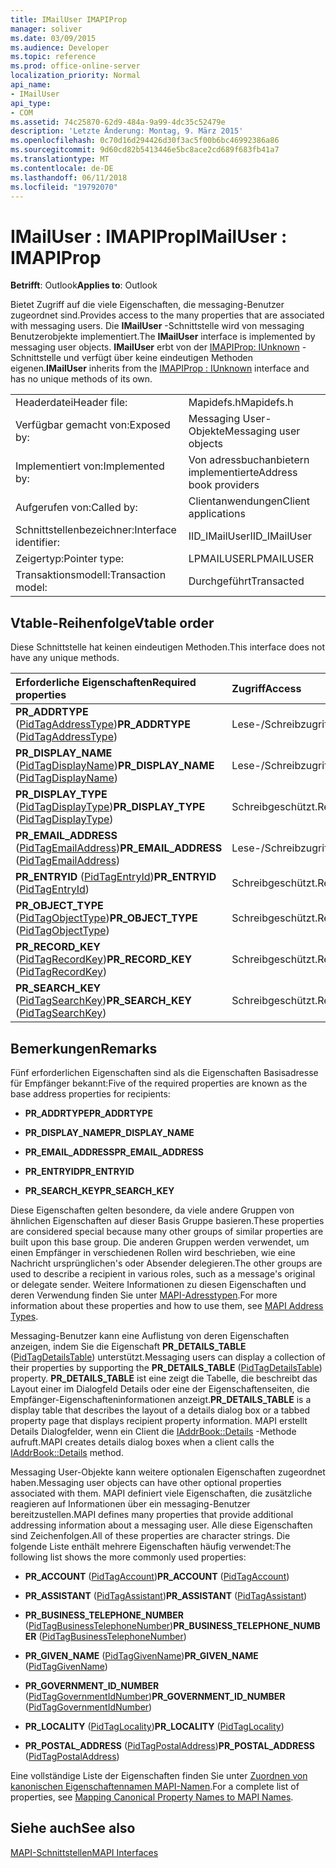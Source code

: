 ```yaml
---
title: IMailUser IMAPIProp
manager: soliver
ms.date: 03/09/2015
ms.audience: Developer
ms.topic: reference
ms.prod: office-online-server
localization_priority: Normal
api_name:
- IMailUser
api_type:
- COM
ms.assetid: 74c25870-62d9-484a-9a99-4dc35c52479e
description: 'Letzte Änderung: Montag, 9. März 2015'
ms.openlocfilehash: 0c70d16d294426d30f3ac5f00b6bc46992386a86
ms.sourcegitcommit: 9d60cd82b5413446e5bc8ace2cd689f683fb41a7
ms.translationtype: MT
ms.contentlocale: de-DE
ms.lasthandoff: 06/11/2018
ms.locfileid: "19792070"
---
```

# <a name="imailuser--imapiprop"></a><span data-ttu-id="9db11-103">IMailUser : IMAPIProp</span><span class="sxs-lookup"><span data-stu-id="9db11-103">IMailUser : IMAPIProp</span></span>

  
  
<span data-ttu-id="9db11-104">**Betrifft**: Outlook</span><span class="sxs-lookup"><span data-stu-id="9db11-104">**Applies to**: Outlook</span></span> 
  
<span data-ttu-id="9db11-105">Bietet Zugriff auf die viele Eigenschaften, die messaging-Benutzer zugeordnet sind.</span><span class="sxs-lookup"><span data-stu-id="9db11-105">Provides access to the many properties that are associated with messaging users.</span></span> <span data-ttu-id="9db11-106">Die **IMailUser** -Schnittstelle wird von messaging Benutzerobjekte implementiert.</span><span class="sxs-lookup"><span data-stu-id="9db11-106">The **IMailUser** interface is implemented by messaging user objects.</span></span> <span data-ttu-id="9db11-107">**IMailUser** erbt von der [IMAPIProp: IUnknown](imapipropiunknown.md) -Schnittstelle und verfügt über keine eindeutigen Methoden eigenen.</span><span class="sxs-lookup"><span data-stu-id="9db11-107">**IMailUser** inherits from the [IMAPIProp : IUnknown](imapipropiunknown.md) interface and has no unique methods of its own.</span></span> 
  
|||
|:-----|:-----|
|<span data-ttu-id="9db11-108">Headerdatei</span><span class="sxs-lookup"><span data-stu-id="9db11-108">Header file:</span></span>  <br/> |<span data-ttu-id="9db11-109">Mapidefs.h</span><span class="sxs-lookup"><span data-stu-id="9db11-109">Mapidefs.h</span></span>  <br/> |
|<span data-ttu-id="9db11-110">Verfügbar gemacht von:</span><span class="sxs-lookup"><span data-stu-id="9db11-110">Exposed by:</span></span>  <br/> |<span data-ttu-id="9db11-111">Messaging User-Objekte</span><span class="sxs-lookup"><span data-stu-id="9db11-111">Messaging user objects</span></span>  <br/> |
|<span data-ttu-id="9db11-112">Implementiert von:</span><span class="sxs-lookup"><span data-stu-id="9db11-112">Implemented by:</span></span>  <br/> |<span data-ttu-id="9db11-113">Von adressbuchanbietern implementierte</span><span class="sxs-lookup"><span data-stu-id="9db11-113">Address book providers</span></span>  <br/> |
|<span data-ttu-id="9db11-114">Aufgerufen von:</span><span class="sxs-lookup"><span data-stu-id="9db11-114">Called by:</span></span>  <br/> |<span data-ttu-id="9db11-115">Clientanwendungen</span><span class="sxs-lookup"><span data-stu-id="9db11-115">Client applications</span></span>  <br/> |
|<span data-ttu-id="9db11-116">Schnittstellenbezeichner:</span><span class="sxs-lookup"><span data-stu-id="9db11-116">Interface identifier:</span></span>  <br/> |<span data-ttu-id="9db11-117">IID_IMailUser</span><span class="sxs-lookup"><span data-stu-id="9db11-117">IID_IMailUser</span></span>  <br/> |
|<span data-ttu-id="9db11-118">Zeigertyp:</span><span class="sxs-lookup"><span data-stu-id="9db11-118">Pointer type:</span></span>  <br/> |<span data-ttu-id="9db11-119">LPMAILUSER</span><span class="sxs-lookup"><span data-stu-id="9db11-119">LPMAILUSER</span></span>  <br/> |
|<span data-ttu-id="9db11-120">Transaktionsmodell:</span><span class="sxs-lookup"><span data-stu-id="9db11-120">Transaction model:</span></span>  <br/> |<span data-ttu-id="9db11-121">Durchgeführt</span><span class="sxs-lookup"><span data-stu-id="9db11-121">Transacted</span></span>  <br/> |
   
## <a name="vtable-order"></a><span data-ttu-id="9db11-122">Vtable-Reihenfolge</span><span class="sxs-lookup"><span data-stu-id="9db11-122">Vtable order</span></span>

<span data-ttu-id="9db11-123">Diese Schnittstelle hat keinen eindeutigen Methoden.</span><span class="sxs-lookup"><span data-stu-id="9db11-123">This interface does not have any unique methods.</span></span>
  
|<span data-ttu-id="9db11-124">**Erforderliche Eigenschaften**</span><span class="sxs-lookup"><span data-stu-id="9db11-124">**Required properties**</span></span>|<span data-ttu-id="9db11-125">**Zugriff**</span><span class="sxs-lookup"><span data-stu-id="9db11-125">**Access**</span></span>|
|:-----|:-----|
|<span data-ttu-id="9db11-126">**PR_ADDRTYPE** ([PidTagAddressType](pidtagaddresstype-canonical-property.md))</span><span class="sxs-lookup"><span data-stu-id="9db11-126">**PR_ADDRTYPE** ([PidTagAddressType](pidtagaddresstype-canonical-property.md))</span></span>  <br/> |<span data-ttu-id="9db11-127">Lese-/Schreibzugriff</span><span class="sxs-lookup"><span data-stu-id="9db11-127">Read/write</span></span>  <br/> |
|<span data-ttu-id="9db11-128">**PR_DISPLAY_NAME** ([PidTagDisplayName](pidtagdisplayname-canonical-property.md))</span><span class="sxs-lookup"><span data-stu-id="9db11-128">**PR_DISPLAY_NAME** ([PidTagDisplayName](pidtagdisplayname-canonical-property.md))</span></span>  <br/> |<span data-ttu-id="9db11-129">Lese-/Schreibzugriff</span><span class="sxs-lookup"><span data-stu-id="9db11-129">Read/write</span></span>  <br/> |
|<span data-ttu-id="9db11-130">**PR_DISPLAY_TYPE** ([PidTagDisplayType](pidtagdisplaytype-canonical-property.md))</span><span class="sxs-lookup"><span data-stu-id="9db11-130">**PR_DISPLAY_TYPE** ([PidTagDisplayType](pidtagdisplaytype-canonical-property.md))</span></span>  <br/> |<span data-ttu-id="9db11-131">Schreibgeschützt.</span><span class="sxs-lookup"><span data-stu-id="9db11-131">Read-only</span></span>  <br/> |
|<span data-ttu-id="9db11-132">**PR_EMAIL_ADDRESS** ([PidTagEmailAddress](pidtagemailaddress-canonical-property.md))</span><span class="sxs-lookup"><span data-stu-id="9db11-132">**PR_EMAIL_ADDRESS** ([PidTagEmailAddress](pidtagemailaddress-canonical-property.md))</span></span>  <br/> |<span data-ttu-id="9db11-133">Lese-/Schreibzugriff</span><span class="sxs-lookup"><span data-stu-id="9db11-133">Read/write</span></span>  <br/> |
|<span data-ttu-id="9db11-134">**PR_ENTRYID** ([PidTagEntryId](pidtagentryid-canonical-property.md))</span><span class="sxs-lookup"><span data-stu-id="9db11-134">**PR_ENTRYID** ([PidTagEntryId](pidtagentryid-canonical-property.md))</span></span>  <br/> |<span data-ttu-id="9db11-135">Schreibgeschützt.</span><span class="sxs-lookup"><span data-stu-id="9db11-135">Read-only</span></span>  <br/> |
|<span data-ttu-id="9db11-136">**PR_OBJECT_TYPE** ([PidTagObjectType](pidtagobjecttype-canonical-property.md))</span><span class="sxs-lookup"><span data-stu-id="9db11-136">**PR_OBJECT_TYPE** ([PidTagObjectType](pidtagobjecttype-canonical-property.md))</span></span>  <br/> |<span data-ttu-id="9db11-137">Schreibgeschützt.</span><span class="sxs-lookup"><span data-stu-id="9db11-137">Read-only</span></span>  <br/> |
|<span data-ttu-id="9db11-138">**PR_RECORD_KEY** ([PidTagRecordKey](pidtagrecordkey-canonical-property.md))</span><span class="sxs-lookup"><span data-stu-id="9db11-138">**PR_RECORD_KEY** ([PidTagRecordKey](pidtagrecordkey-canonical-property.md))</span></span>  <br/> |<span data-ttu-id="9db11-139">Schreibgeschützt.</span><span class="sxs-lookup"><span data-stu-id="9db11-139">Read-only</span></span>  <br/> |
|<span data-ttu-id="9db11-140">**PR_SEARCH_KEY** ([PidTagSearchKey](pidtagsearchkey-canonical-property.md))</span><span class="sxs-lookup"><span data-stu-id="9db11-140">**PR_SEARCH_KEY** ([PidTagSearchKey](pidtagsearchkey-canonical-property.md))</span></span>  <br/> |<span data-ttu-id="9db11-141">Schreibgeschützt.</span><span class="sxs-lookup"><span data-stu-id="9db11-141">Read-only</span></span>  <br/> |
   
## <a name="remarks"></a><span data-ttu-id="9db11-142">Bemerkungen</span><span class="sxs-lookup"><span data-stu-id="9db11-142">Remarks</span></span>

<span data-ttu-id="9db11-143">Fünf erforderlichen Eigenschaften sind als die Eigenschaften Basisadresse für Empfänger bekannt:</span><span class="sxs-lookup"><span data-stu-id="9db11-143">Five of the required properties are known as the base address properties for recipients:</span></span>
  
- <span data-ttu-id="9db11-144">**PR_ADDRTYPE**</span><span class="sxs-lookup"><span data-stu-id="9db11-144">**PR_ADDRTYPE**</span></span>
    
- <span data-ttu-id="9db11-145">**PR_DISPLAY_NAME**</span><span class="sxs-lookup"><span data-stu-id="9db11-145">**PR_DISPLAY_NAME**</span></span>
    
- <span data-ttu-id="9db11-146">**PR_EMAIL_ADDRESS**</span><span class="sxs-lookup"><span data-stu-id="9db11-146">**PR_EMAIL_ADDRESS**</span></span>
    
- <span data-ttu-id="9db11-147">**PR_ENTRYID**</span><span class="sxs-lookup"><span data-stu-id="9db11-147">**PR_ENTRYID**</span></span>
    
- <span data-ttu-id="9db11-148">**PR_SEARCH_KEY**</span><span class="sxs-lookup"><span data-stu-id="9db11-148">**PR_SEARCH_KEY**</span></span>
    
<span data-ttu-id="9db11-149">Diese Eigenschaften gelten besondere, da viele andere Gruppen von ähnlichen Eigenschaften auf dieser Basis Gruppe basieren.</span><span class="sxs-lookup"><span data-stu-id="9db11-149">These properties are considered special because many other groups of similar properties are built upon this base group.</span></span> <span data-ttu-id="9db11-150">Die anderen Gruppen werden verwendet, um einen Empfänger in verschiedenen Rollen wird beschrieben, wie eine Nachricht ursprünglichen's oder Absender delegieren.</span><span class="sxs-lookup"><span data-stu-id="9db11-150">The other groups are used to describe a recipient in various roles, such as a message's original or delegate sender.</span></span> <span data-ttu-id="9db11-151">Weitere Informationen zu diesen Eigenschaften und deren Verwendung finden Sie unter [MAPI-Adresstypen](mapi-address-types.md).</span><span class="sxs-lookup"><span data-stu-id="9db11-151">For more information about these properties and how to use them, see [MAPI Address Types](mapi-address-types.md).</span></span>
  
<span data-ttu-id="9db11-152">Messaging-Benutzer kann eine Auflistung von deren Eigenschaften anzeigen, indem Sie die Eigenschaft **PR_DETAILS_TABLE** ([PidTagDetailsTable](pidtagdetailstable-canonical-property.md)) unterstützt.</span><span class="sxs-lookup"><span data-stu-id="9db11-152">Messaging users can display a collection of their properties by supporting the **PR_DETAILS_TABLE** ([PidTagDetailsTable](pidtagdetailstable-canonical-property.md)) property.</span></span> <span data-ttu-id="9db11-153">**PR_DETAILS_TABLE** ist eine zeigt die Tabelle, die beschreibt das Layout einer im Dialogfeld Details oder eine der Eigenschaftenseiten, die Empfänger-Eigenschafteninformationen anzeigt.</span><span class="sxs-lookup"><span data-stu-id="9db11-153">**PR_DETAILS_TABLE** is a display table that describes the layout of a details dialog box or a tabbed property page that displays recipient property information.</span></span> <span data-ttu-id="9db11-154">MAPI erstellt Details Dialogfelder, wenn ein Client die [IAddrBook::Details](iaddrbook-details.md) -Methode aufruft.</span><span class="sxs-lookup"><span data-stu-id="9db11-154">MAPI creates details dialog boxes when a client calls the [IAddrBook::Details](iaddrbook-details.md) method.</span></span> 
  
<span data-ttu-id="9db11-155">Messaging User-Objekte kann weitere optionalen Eigenschaften zugeordnet haben.</span><span class="sxs-lookup"><span data-stu-id="9db11-155">Messaging user objects can have other optional properties associated with them.</span></span> <span data-ttu-id="9db11-156">MAPI definiert viele Eigenschaften, die zusätzliche reagieren auf Informationen über ein messaging-Benutzer bereitzustellen.</span><span class="sxs-lookup"><span data-stu-id="9db11-156">MAPI defines many properties that provide additional addressing information about a messaging user.</span></span> <span data-ttu-id="9db11-157">Alle diese Eigenschaften sind Zeichenfolgen.</span><span class="sxs-lookup"><span data-stu-id="9db11-157">All of these properties are character strings.</span></span> <span data-ttu-id="9db11-158">Die folgende Liste enthält mehrere Eigenschaften häufig verwendet:</span><span class="sxs-lookup"><span data-stu-id="9db11-158">The following list shows the more commonly used properties:</span></span>
  
- <span data-ttu-id="9db11-159">**PR_ACCOUNT** ([PidTagAccount](pidtagaccount-canonical-property.md))</span><span class="sxs-lookup"><span data-stu-id="9db11-159">**PR_ACCOUNT** ([PidTagAccount](pidtagaccount-canonical-property.md))</span></span> 
    
- <span data-ttu-id="9db11-160">**PR_ASSISTANT** ([PidTagAssistant](pidtagassistant-canonical-property.md))</span><span class="sxs-lookup"><span data-stu-id="9db11-160">**PR_ASSISTANT** ([PidTagAssistant](pidtagassistant-canonical-property.md))</span></span> 
    
- <span data-ttu-id="9db11-161">**PR_BUSINESS_TELEPHONE_NUMBER** ([PidTagBusinessTelephoneNumber](pidtagbusinesstelephonenumber-canonical-property.md))</span><span class="sxs-lookup"><span data-stu-id="9db11-161">**PR_BUSINESS_TELEPHONE_NUMBER** ([PidTagBusinessTelephoneNumber](pidtagbusinesstelephonenumber-canonical-property.md))</span></span> 
    
- <span data-ttu-id="9db11-162">**PR_GIVEN_NAME** ([PidTagGivenName](pidtaggivenname-canonical-property.md))</span><span class="sxs-lookup"><span data-stu-id="9db11-162">**PR_GIVEN_NAME** ([PidTagGivenName](pidtaggivenname-canonical-property.md))</span></span> 
    
- <span data-ttu-id="9db11-163">**PR_GOVERNMENT_ID_NUMBER** ([PidTagGovernmentIdNumber](pidtaggovernmentidnumber-canonical-property.md))</span><span class="sxs-lookup"><span data-stu-id="9db11-163">**PR_GOVERNMENT_ID_NUMBER** ([PidTagGovernmentIdNumber](pidtaggovernmentidnumber-canonical-property.md))</span></span> 
    
- <span data-ttu-id="9db11-164">**PR_LOCALITY** ([PidTagLocality](pidtaglocality-canonical-property.md))</span><span class="sxs-lookup"><span data-stu-id="9db11-164">**PR_LOCALITY** ([PidTagLocality](pidtaglocality-canonical-property.md))</span></span> 
    
- <span data-ttu-id="9db11-165">**PR_POSTAL_ADDRESS** ([PidTagPostalAddress](pidtagpostaladdress-canonical-property.md))</span><span class="sxs-lookup"><span data-stu-id="9db11-165">**PR_POSTAL_ADDRESS** ([PidTagPostalAddress](pidtagpostaladdress-canonical-property.md))</span></span> 
    
<span data-ttu-id="9db11-166">Eine vollständige Liste der Eigenschaften finden Sie unter [Zuordnen von kanonischen Eigenschaftennamen MAPI-Namen](mapping-canonical-property-names-to-mapi-names.md).</span><span class="sxs-lookup"><span data-stu-id="9db11-166">For a complete list of properties, see [Mapping Canonical Property Names to MAPI Names](mapping-canonical-property-names-to-mapi-names.md).</span></span>
  
## <a name="see-also"></a><span data-ttu-id="9db11-167">Siehe auch</span><span class="sxs-lookup"><span data-stu-id="9db11-167">See also</span></span>



[<span data-ttu-id="9db11-168">MAPI-Schnittstellen</span><span class="sxs-lookup"><span data-stu-id="9db11-168">MAPI Interfaces</span></span>](mapi-interfaces.md)

